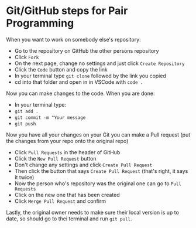 # Git/GitHub steps for Pair Programming

When you want to work on somebody else's repository:

- Go to the repository on GitHub the other persons repository
- Click `Fork`
- On the next page, change no settings and just click `Create Repository`
- Click the `Code` button and copy the link
- In your terminal type `git clone` followed by the link you copied
- cd into that folder and open in in VSCode with `code .`

Now you can make changes to the code. When you are done:

- In your terminal type:
- `git add .`
- `git commit -m "Your message`
- `git push`

Now you have all your changes on your Git you can make a Pull request (put the changes from your repo onto the original repo)

- Click `Pull Requests` in the header of GitHub
- Click the `New Pull Request` button
- Don't change any settings and click `Create Pull Request`
- Then click the button that says `Create Pull Request` (that's right, it says it twice)
- Now the person who's repository was the original one can go to `Pull Requests`
- Click on the new one that has been created
- Click `Merge Pull Request` and confirm

Lastly, the original owner needs to make sure their local version is up to date, so should go to thei terminal and run `git pull`.
